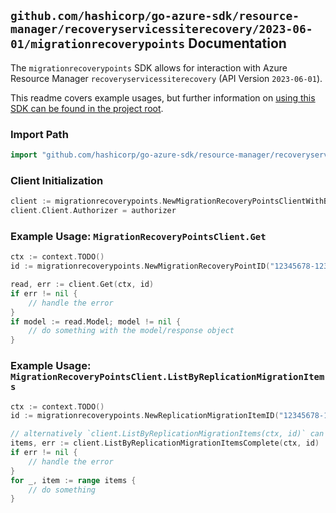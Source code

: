 
## `github.com/hashicorp/go-azure-sdk/resource-manager/recoveryservicessiterecovery/2023-06-01/migrationrecoverypoints` Documentation

The `migrationrecoverypoints` SDK allows for interaction with Azure Resource Manager `recoveryservicessiterecovery` (API Version `2023-06-01`).

This readme covers example usages, but further information on [using this SDK can be found in the project root](https://github.com/hashicorp/go-azure-sdk/tree/main/docs).

### Import Path

```go
import "github.com/hashicorp/go-azure-sdk/resource-manager/recoveryservicessiterecovery/2023-06-01/migrationrecoverypoints"
```


### Client Initialization

```go
client := migrationrecoverypoints.NewMigrationRecoveryPointsClientWithBaseURI("https://management.azure.com")
client.Client.Authorizer = authorizer
```


### Example Usage: `MigrationRecoveryPointsClient.Get`

```go
ctx := context.TODO()
id := migrationrecoverypoints.NewMigrationRecoveryPointID("12345678-1234-9876-4563-123456789012", "example-resource-group", "resourceName", "fabricName", "protectionContainerName", "migrationItemName", "migrationRecoveryPointName")

read, err := client.Get(ctx, id)
if err != nil {
	// handle the error
}
if model := read.Model; model != nil {
	// do something with the model/response object
}
```


### Example Usage: `MigrationRecoveryPointsClient.ListByReplicationMigrationItems`

```go
ctx := context.TODO()
id := migrationrecoverypoints.NewReplicationMigrationItemID("12345678-1234-9876-4563-123456789012", "example-resource-group", "resourceName", "fabricName", "protectionContainerName", "migrationItemName")

// alternatively `client.ListByReplicationMigrationItems(ctx, id)` can be used to do batched pagination
items, err := client.ListByReplicationMigrationItemsComplete(ctx, id)
if err != nil {
	// handle the error
}
for _, item := range items {
	// do something
}
```

